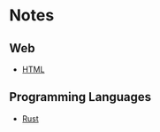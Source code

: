 # Notes

## Web
- [HTML](./web/html/)

## Programming Languages
- [Rust](./programming-languages/rust/)

